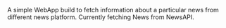 A simple WebApp build to fetch information about a particular news from different news platform.
Currently fetching News from NewsAPI.
